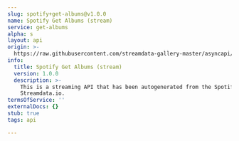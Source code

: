 ```yaml
---
slug: spotify+get-albums@v1.0.0
name: Spotify Get Albums (stream)
service: get-albums
alpha: s
layout: api
origin: >-
  https://raw.githubusercontent.com/streamdata-gallery-master/asyncapi/master/_listings/spotify/spotify-get-albums-stream-async.md
info:
  title: Spotify Get Albums (stream)
  version: 1.0.0
  description: >-
    This is a streaming API that has been autogenerated from the Spotify using
    Streamdata.io.
termsOfService: ''
externalDocs: {}
stub: true
tags: api

---
```

